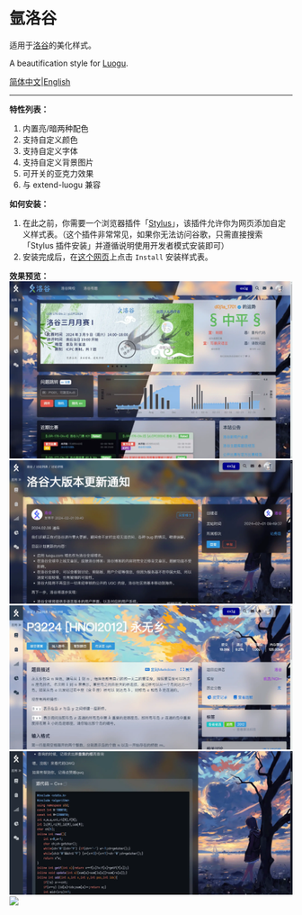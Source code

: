 # 氩洛谷

适用于[洛谷](https://www.luogu.com.cn)的美化样式。

A beautification style for [Luogu](https://www.luogu.com.cn).

[简体中文](./README-EN.md)|[English](./README-EN.md)

---

**特性列表：**
1. 内置亮/暗两种配色
2. 支持自定义颜色
3. 支持自定义字体
4. 支持自定义背景图片
5. 可开关的亚克力效果
6. 与 extend-luogu 兼容

**如何安装：**
1. 在此之前，你需要一个浏览器插件「[Stylus](https://chromewebstore.google.com/detail/stylus/clngdbkpkpeebahjckkjfobafhncgmne)」，该插件允许你为网页添加自定义样式表。（这个插件非常常见，如果你无法访问谷歌，只需直接搜索「Stylus 插件安装」并遵循说明使用开发者模式安装即可）
2. 安装完成后，在[这个网页](https://userstyles.world/style/12397/re-2024)上点击 `Install` 安装样式表。

**效果预览：**
![](./screenshots/1.webp)
![](./screenshots/2.webp)
![](./screenshots/3.webp)
![](./screenshots/4.webp)
![](./screenshots/5.webp)